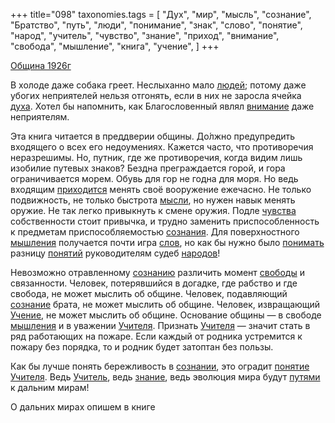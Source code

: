 +++
title="098"
taxonomies.tags = [
 "Дух",
 "мир",
 "мысль",
 "сознание",
 "Братство",
 "путь",
 "люди",
 "понимание",
 "знак",
 "слово",
 "понятие",
 "народ",
 "учитель",
 "чувство",
 "знание",
 "приход",
 "внимание",
 "свобода",
 "мышление",
 "книга",
 "учение",
]
+++

[Община 1926г](/agni/1926)

В холоде даже собака греет. Неслыханно мало [людей](/tags/люди); потому даже убогих неприятелей нельзя отгонять, если в них не заросла ячейка [духа](/tags/Дух). Хотел бы напомнить, как Благословенный являл [внимание](/tags/внимание) даже неприятелям.   

Эта книга читается в преддверии общины. До́лжно предупредить входящего о всех его недоумениях. Кажется часто, что противоречия неразрешимы. Но, путник, где же противоречия, когда видим лишь изобилие путевых знаков? Бездна преграждается горой, и гора ограничивается морем. Обувь для гор не годна для моря. Но ведь входящим [приходится](/tags/приход) менять своё вооружение ежечасно. Не только подвижность, не только быстрота [мысли](/tags/мысль), но нужен навык менять оружие. Не так легко привыкнуть к смене оружия. Подле [чувства](/tags/чувство) собственности стоит привычка, и трудно заменить приспособленность к предметам приспособляемостью [сознания](/tags/[сознание](/tags/сознание)). Для поверхностного [мышления](/tags/мышление) получается почти игра [слов](/tags/слово), но как бы нужно было [понимать](/tags/понимание) разницу [понятий](/tags/[понятие](/tags/понятие)) руководителям судеб [народов](/tags/народ)!   

Невозможно отравленному [сознанию](/tags/[сознание](/tags/сознание)) различить момент [свободы](/tags/свобода) и связанности. Человек, потерявшийся в догадке, где рабство и где свобода, не может мыслить об общине. Человек, подавляющий [сознание](/tags/сознание) брата, не может мыслить об общине. Человек, извращающий [Учение](/tags/учение), не может мыслить об общине. Основание общины — в свободе [мышления](/tags/мышление) и в уважении [Учителя](/tags/учитель). Признать [Учителя](/tags/учитель) — значит стать в ряд работающих на пожаре. Если каждый от родника устремится к пожару без порядка, то и родник будет затоптан без пользы.   

Как бы лучше понять бережливость в [сознании](/tags/сознание), это оградит [понятие](/tags/понятие) [Учителя](/tags/учитель). Ведь [Учитель](/tags/учитель), ведь [знание](/tags/знание), ведь эволюция мира будут [путями](/tags/путь) к дальним мирам!   

О дальних мирах опишем в книге 